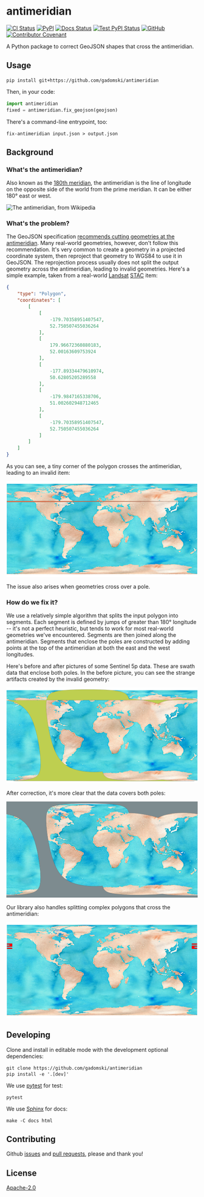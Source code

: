 # antimeridian

[![CI Status](https://img.shields.io/github/actions/workflow/status/gadomski/antimeridian/ci.yaml?style=for-the-badge&label=CI)](https://github.com/gadomski/antimeridian/actions/workflows/ci.yaml)
[![PyPI](https://img.shields.io/pypi/v/antimeridian?style=for-the-badge)](https://pypi.org/project/antimeridian/)
[![Docs Status](https://img.shields.io/github/actions/workflow/status/gadomski/antimeridian/pages.yaml?style=for-the-badge&label=Docs)](http://www.gadom.ski/antimeridian/)
[![Test PyPI Status](https://img.shields.io/github/actions/workflow/status/gadomski/antimeridian/release.yaml?style=for-the-badge&label=Test+PyPI)](https://test.pypi.org/project/antimeridian/)
[![GitHub](https://img.shields.io/github/license/gadomski/antimeridian?style=for-the-badge)](./LICENSE)
[![Contributor Covenant](https://img.shields.io/badge/Contributor%20Covenant-2.1-4baaaa.svg?style=for-the-badge)](./CODE_OF_CONDUCT)

A Python package to correct GeoJSON shapes that cross the antimeridian.

## Usage

```shell
pip install git+https://github.com/gadomski/antimeridian
```

Then, in your code:

```python
import antimeridian
fixed = antimeridian.fix_geojson(geojson)
```

There's a command-line entrypoint, too:

```shell
fix-antimeridian input.json > output.json
```

## Background

### What's the antimeridian?

Also known as the [180th meridian](https://en.wikipedia.org/wiki/180th_meridian), the antimeridian is the line of longitude on the opposite side of the world from the prime meridian.
It can be either 180° east or west.

![The antimeridian, from Wikipedia](https://upload.wikimedia.org/wikipedia/commons/thumb/8/8d/Earth_map_with_180th_meridian.jpg/320px-Earth_map_with_180th_meridian.jpg)

### What's the problem?

The GeoJSON specification [recommends cutting geometries at the antimeridian](https://www.rfc-editor.org/rfc/rfc7946#section-3.1.9).
Many real-world geometries, however, don't follow this recommendation.
It's very common to create a geometry in a projected coordinate system, then reproject that geometry to WGS84 to use it in GeoJSON.
The reprojection process usually does not split the output geometry across the antimeridian, leading to invalid geometries.
Here's a simple example, taken from a real-world [Landsat](https://landsat.gsfc.nasa.gov/) [STAC](https://stacspec.org) item:

```json
{
    "type": "Polygon",
    "coordinates": [
        [
            [
                -179.70358951407547,
                52.750507455036264
            ],
            [
                179.96672360880183,
                52.00163609753924
            ],
            [
                -177.89334479610974,
                50.62805205289558
            ],
            [
                -179.9847165338706,
                51.002602948712465
            ],
            [
                -179.70358951407547,
                52.750507455036264
            ]
        ]
    ]
}
```

As you can see, a tiny corner of the polygon crosses the antimeridian, leading to an invalid item:

![Landsat problem](./img/landsat-problem.png)

The issue also arises when geometries cross over a pole.

### How do we fix it?

We use a relatively simple algorithm that splits the input polygon into segments.
Each segment is defined by jumps of greater than 180° longitude -- it's not a perfect heuristic, but tends to work for most real-world geometries we've encountered.
Segments are then joined along the antimeridian.
Segments that enclose the poles are constructed by adding points at the top of the antimeridian at both the east and the west longitudes.

Here's before and after pictures of some Sentinel 5p data.
These are swath data that enclose both poles.
In the before picture, you can see the strange artifacts created by the invalid geometry:

![Sentinel 5p before](./img/sentinel-5p-before.png)

After correction, it's more clear that the data covers both poles:

![Sentinel 5p after](./img/sentinel-5p-after.png)

Our library also handles splitting complex polygons that cross the antimeridian:

![Complex split](./img/complex-split.png)

## Developing

Clone and install in editable mode with the development optional dependencies:

```shell
git clone https://github.com/gadomski/antimeridian
pip install -e '.[dev]'
```

We use [pytest](https://docs.pytest.org) for test:

```shell
pytest
```

We use [Sphinx](https://www.sphinx-doc.org) for docs:

```shell
make -C docs html
```

## Contributing

Github [issues](https://github.com/gadomski/antimeridian/issues) and [pull requests](https://github.com/gadomski/antimeridian/pulls), please and thank you!

## License

[Apache-2.0](./LICENSE)
